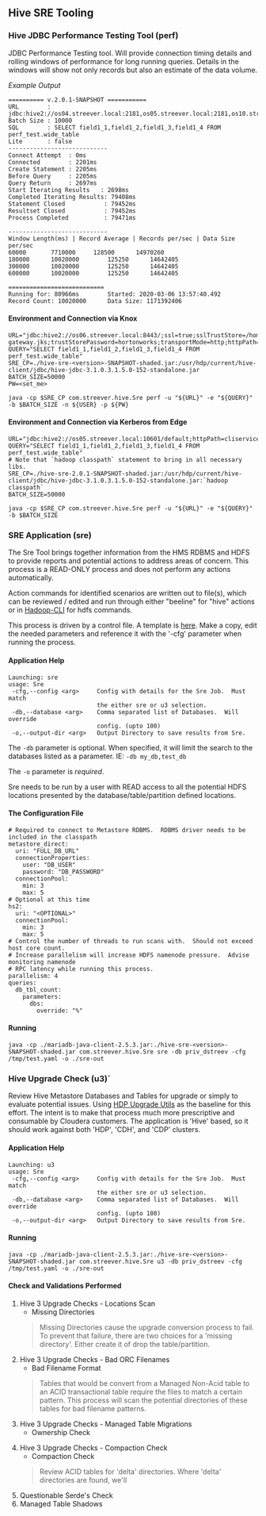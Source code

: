 ## Hive SRE Tooling

### Hive JDBC Performance Testing Tool (perf)

JDBC Performance Testing tool.  Will provide connection timing details and rolling windows of performance for long running queries.  Details in the windows will show not only records but also an estimate of the data volume.

*Example Output*
```
========== v.2.0.1-SNAPSHOT ===========
URL        : jdbc:hive2://os04.streever.local:2181,os05.streever.local:2181,os10.streever.local:2181/;serviceDiscoveryMode=zooKeeper;zooKeeperNamespace=hiveserver2;principal=hive/_HOST@STREEVER.LOCAL
Batch Size : 10000
SQL        : SELECT field1_1,field1_2,field1_3,field1_4 FROM perf_test.wide_table
Lite       : false
----------------------------
Connect Attempt  : 0ms
Connected        : 2201ms
Create Statement : 2205ms
Before Query     : 2205ms
Query Return     : 2697ms
Start Iterating Results   : 2698ms
Completed Iterating Results: 79408ms
Statement Closed           : 79452ms
Resultset Closed           : 79452ms
Process Completed          : 79471ms

----------------------------
Window Length(ms) | Record Average | Records per/sec | Data Size per/sec
60000		7710000		128500		14970260
180000		10020000		125250		14642405
300000		10020000		125250		14642405
600000		10020000		125250		14642405

===========================
Running for: 80966ms		Started: 2020-03-06 13:57:40.492		Record Count: 10020000		Data Size: 1171392406
```

#### Environment and Connection via Knox
```
URL="jdbc:hive2://os06.streever.local:8443/;ssl=true;sslTrustStore=/home/dstreev/certs/bm90-gateway.jks;trustStorePassword=hortonworks;transportMode=http;httpPath=gateway/default/hive"
QUERY="SELECT field1_1,field1_2,field1_3,field1_4 FROM perf_test.wide_table"
SRE_CP=./hive-sre-<version>-SNAPSHOT-shaded.jar:/usr/hdp/current/hive-client/jdbc/hive-jdbc-3.1.0.3.1.5.0-152-standalone.jar
BATCH_SIZE=50000
PW=<set_me>

java -cp $SRE_CP com.streever.hive.Sre perf -u "${URL}" -e "${QUERY}" -b $BATCH_SIZE -n ${USER} -p ${PW} 
```

#### Environment and Connection via Kerberos from Edge
```
URL="jdbc:hive2://os05.streever.local:10601/default;httpPath=cliservice;principal=hive/_HOST@STREEVER.LOCAL;transportMode=http"
QUERY="SELECT field1_1,field1_2,field1_3,field1_4 FROM perf_test.wide_table"
# Note that `hadoop classpath` statement to bring in all necessary libs.
SRE_CP=./hive-sre-2.0.1-SNAPSHOT-shaded.jar:/usr/hdp/current/hive-client/jdbc/hive-jdbc-3.1.0.3.1.5.0-152-standalone.jar:`hadoop classpath`
BATCH_SIZE=50000

java -cp $SRE_CP com.streever.hive.Sre perf -u "${URL}" -e "${QUERY}" -b $BATCH_SIZE 
```

### SRE Application (sre)

The Sre Tool brings together information from the HMS RDBMS and HDFS to provide reports and potential actions to address areas of concern.  This process is a READ-ONLY process and does not perform any actions automatically.

Action commands for identified scenarios are written out to file(s), which can be reviewed / edited and run through either "beeline" for "hive" actions or in [Hadoop-CLI](https://github.com/dstreev/hadoop-cli) for hdfs commands.

This process is driven by a control file.  A template is [here](configs/driver.yaml.template).  Make a copy, edit the needed parameters and reference it with the '-cfg' parameter when running the process.

#### Application Help

```
Launching: sre
usage: Sre
 -cfg,--config <arg>     Config with details for the Sre Job.  Must match
                         the either sre or u3 selection.
 -db,--database <arg>    Comma separated list of Databases.  Will override
                         config. (upto 100)
 -o,--output-dir <arg>   Output Directory to save results from Sre.
```

The `-db` parameter is optional.  When specified, it will limit the search to the databases listed as a parameter.  IE: `-db my_db,test_db`

The `-o` parameter is *required*.

Sre needs to be run by a user with READ access to all the potential HDFS locations presented by the database/table/partition defined locations.
 
#### The Configuration File

```
# Required to connect to Metastore RDBMS.  RDBMS driver needs to be included in the classpath
metastore_direct:
  uri: "FULL_DB_URL"
  connectionProperties:
    user: "DB_USER"
    password: "DB_PASSWORD"
  connectionPool:
    min: 3
    max: 5
# Optional at this time
hs2:
  uri: "<OPTIONAL>"
  connectionPool:
    min: 3
    max: 5
# Control the number of threads to run scans with.  Should not exceed host core count.
# Increase parallelism will increase HDFS namenode pressure.  Advise monitoring namenode
# RPC latency while running this process.
parallelism: 4
queries:
  db_tbl_count:
    parameters:
      dbs:
        override: "%"
```

#### Running

`java -cp ./mariadb-java-client-2.5.3.jar:./hive-sre-<version>-SNAPSHOT-shaded.jar com.streever.hive.Sre sre -db priv_dstreev -cfg /tmp/test.yaml -o ./sre-out` 


### Hive Upgrade Check (u3)`

Review Hive Metastore Databases and Tables for upgrade or simply to evaluate potential issues.  Using [HDP Upgrade Utils](https://github.com/dstreev/hdp3_upgrade_utils) as the baseline for this effort.  The intent is to make that process much more prescriptive and consumable by Cloudera customers.  The application is 'Hive' based, so it should work against both 'HDP', 'CDH', and 'CDP' clusters.

#### Application Help

```
Launching: u3
usage: Sre
 -cfg,--config <arg>     Config with details for the Sre Job.  Must match
                         the either sre or u3 selection.
 -db,--database <arg>    Comma separated list of Databases.  Will override
                         config. (upto 100)
 -o,--output-dir <arg>   Output Directory to save results from Sre.
 ```

#### Running

`java -cp ./mariadb-java-client-2.5.3.jar:./hive-sre-<version>-SNAPSHOT-shaded.jar com.streever.hive.Sre u3 -db priv_dstreev -cfg /tmp/test.yaml -o ./sre-out` 

#### Check and Validations Performed

1. Hive 3 Upgrade Checks - Locations Scan
    - Missing Directories
    > Missing Directories cause the upgrade conversion process to fail.  To prevent that failure, there are two choices for a 'missing directory'.  Either create it of drop the table/partition.
2. Hive 3 Upgrade Checks - Bad ORC Filenames
    - Bad Filename Format
    > Tables that would be convert from a Managed Non-Acid table to an ACID transactional table require the files to match a certain pattern. This process will scan the potential directories of these tables for bad filename patterns.
3. Hive 3 Upgrade Checks - Managed Table Migrations
    - Ownership Check
    > 
4. Hive 3 Upgrade Checks - Compaction Check
    - Compaction Check
    > Review ACID tables for 'delta' directories.  Where 'delta' directories are found, we'll 
5. Questionable Serde's Check
6. Managed Table Shadows



